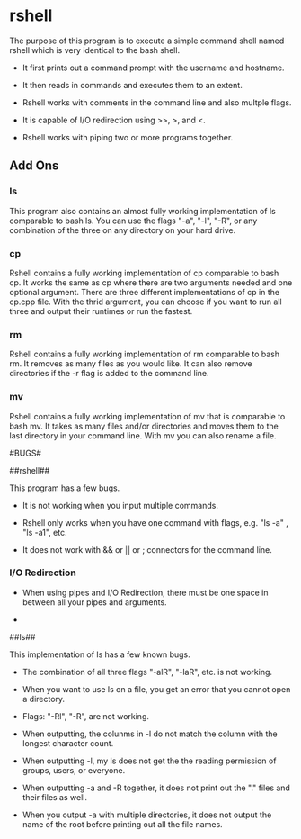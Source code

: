 # rshell #

The purpose of this program is to execute a simple command shell named rshell which is very identical to the bash shell. 

* It first prints out a command prompt with the username and hostname. 

* It then reads in commands and executes them to an extent.

* Rshell works with comments in the command line and also multple flags.

* It is capable of I/O redirection using >>, >, and <.

* Rshell works with piping two or more  programs together.

## Add Ons ##

### ls ###

This program also contains an almost fully working implementation of ls comparable to bash ls. You can use the flags "-a", "-l", "-R", or any combination of the three on any directory on your hard drive. 

### cp ###

Rshell contains a fully working implementation of cp comparable to bash cp. It works the same as cp where there are two arguments needed and one optional argument. There are three different implementations of cp in the cp.cpp file. With the thrid argument, you can choose if you want to run all three and output their runtimes or run the fastest.

### rm ###

Rshell contains a fully working implementation of rm comparable to bash rm. It removes as many files as you would like. It can also remove directories if the -r flag is added to the command line.

### mv ###

Rshell contains a fully working implementation of mv that is comparable to bash mv. It takes as many files and/or directories and moves them to the last directory in your command line. With mv you can also rename a file.

#BUGS#

##rshell##

This program has a few bugs. 

* It is not working when you input multiple commands. 

* Rshell only works when you have one command with flags, e.g. "ls -a" , "ls -a1", etc.

* It does not work with && or || or ; connectors for the command line.

### I/O Redirection ###

* When using pipes and I/O Redirection, there must be one space in between all your pipes and arguments.

*

##ls##

This implementation of ls has a few known bugs.

* The combination of all three flags "-alR", "-laR", etc. is not working.

* When you want to use ls on a file, you get an error that you cannot open a directory.

* Flags: "-Rl", "-R", are not working.

* When outputting, the colunms in -l do not match the column with the longest character count.

* When outputting -l, my ls does not get the the reading permission of groups, users, or everyone.

* When outputting -a and -R together, it does not print out the "." files and their files as well.

* When you output -a with multiple directories, it does not output the name of the root before printing out all the file names. 
